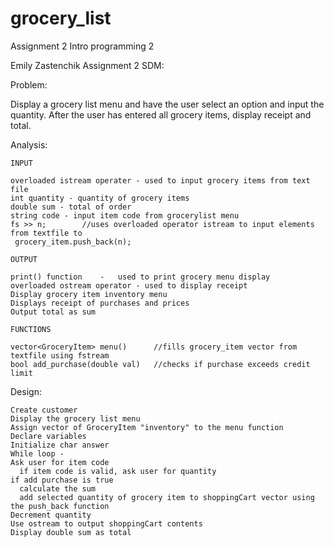 # grocery_list
Assignment 2 Intro programming 2

Emily Zastenchik
Assignment 2
SDM:

Problem: 

Display a grocery list menu and have the user select an option and input the quantity. 
After the user has entered all grocery items, display receipt and total.
 
Analysis:

    INPUT 
    
    overloaded istream operater - used to input grocery items from text file
    int quantity - quantity of grocery items
    double sum - total of order
    string code - input item code from grocerylist menu
    fs >> n;		//uses overloaded operator istream to input elements from textfile to 
     grocery_item.push_back(n);

    OUTPUT 
    
    print() function	-	used to print grocery menu display
    overloaded ostream operator - used to display receipt
    Display grocery item inventory menu
    Displays receipt of purchases and prices
    Output total as sum

    FUNCTIONS 
    
    vector<GroceryItem> menu()		//fills grocery_item vector from textfile using fstream
    bool add_purchase(double val)	//checks if purchase exceeds credit limit

Design:

    Create customer
    Display the grocery list menu
    Assign vector of GroceryItem "inventory" to the menu function
    Declare variables
    Initialize char answer
    While loop -
    Ask user for item code
      if item code is valid, ask user for quantity
    if add purchase is true
      calculate the sum
      add selected quantity of grocery item to shoppingCart vector using the push_back function
    Decrement quantity
    Use ostream to output shoppingCart contents
    Display double sum as total

